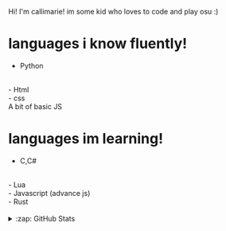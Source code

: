 Hi! I'm callimarie! im some kid who loves to code and play osu :)

# languages i know fluently!

- Python
<br>
- Html
<br>
- css
<br>
A bit of basic JS

# languages im learning!

- C,C#
<br>
- Lua
<br>
- Javascript (advance js)
<br>
- Rust


<br>

<br>


<details>
  <summary>:zap: GitHub Stats</summary>
  <br>
  <img align="left" alt="Callimarie's GitHub Stats" src="https://github-readme-stats.vercel.app/api?username=callimarieyt&show_icons=true&hide_border=true&theme=radical" />
  <img align="left" alt="Callimarie's GitHub Stats" src="https://github-readme-stats.vercel.app/api/top-langs/?username=callimarieyt&show_icons=true&hide_border=true&theme=radical" />
</details>

